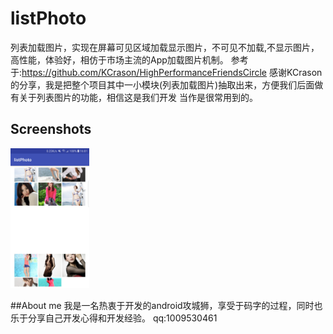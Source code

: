 # listPhoto
列表加载图片，实现在屏幕可见区域加载显示图片，不可见不加载,不显示图片，高性能，体验好，相仿于市场主流的App加载图片机制。
参考于:https://github.com/KCrason/HighPerformanceFriendsCircle
感谢KCrason的分享，我是把整个项目其中一小模块(列表加载图片)抽取出来，方便我们后面做有关于列表图片的功能，相信这是我们开发
当作是很常用到的。

## Screenshots
<img src="screenshots/1.png" width="25%" />



##About me
我是一名热衷于开发的android攻城狮，享受于码字的过程，同时也乐于分享自己开发心得和开发经验。
qq:1009530461










